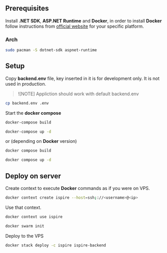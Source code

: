 ## Prerequisites

Install **.NET SDK**, **ASP.NET Runtime** and **Docker**, in order to install **Docker** follow instructions from [official website](https://docs.docker.com/engine/install/) for your specific platform.

### Arch

```sh 
sudo pacman -S dotnet-sdk aspnet-runtime
```

## Setup

Copy **backend.env** file, key inserted in it is for development only. It is not used in production.

>![NOTE]
> Appliction should work with default backend.env

```sh
cp backend.env .env
```


Start the **docker compose**

```sh
docker-compose build

docker-compose up -d
```

or (depending on **Docker** version)

```sh
docker compose build

docker compose up -d
```

## Deploy on server

Create context to execute **Docker** commands as if you were on VPS.
```sh
docker context create ispire --host=ssh;://<username>@<ip>
```

Use that context.
```sh
docker context use ispire
```

```sh
docker swarm init
```

Deploy to the VPS

```sh
docker stack deploy -c ispire ispire-backend
```
